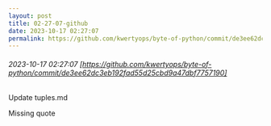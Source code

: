 ```yaml
---
layout: post
title: 02-27-07-github
date: 2023-10-17 02:27:07
permalink: https://github.com/kwertyops/byte-of-python/commit/de3ee62dc3eb192fad55d25cbd9a47dbf7757190
---
```


###### 2023-10-17 02:27:07 [https://github.com/kwertyops/byte-of-python/commit/de3ee62dc3eb192fad55d25cbd9a47dbf7757190]
Update tuples.md

Missing quote
